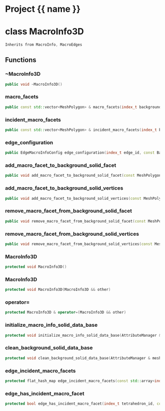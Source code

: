 <script setup>
import {useRoute} from 'vitepress'
const {path} = useRoute()
const tokens = path.split('/')
const words = tokens[2].split('-');
for (let i = 0; i < words.length; i++) {
    words[i] = words[i].charAt(0).toUpperCase() + words[i].slice(1);
    words[i] = words[i].replace('geode', 'Geode')
}
const name = words.join('-');
</script>
# Project {{ name }}

# class MacroInfo3D


```cpp
Inherits from MacroInfo, MacroEdges
```



## Functions

### ~MacroInfo3D

```cpp
public void ~MacroInfo3D()
```


### macro_facets

```cpp
public const std::vector<MeshPolygon> & macro_facets(index_t background_solid_facet)
```


### incident_macro_facets

```cpp
public const std::vector<MeshPolygon> & incident_macro_facets(index_t background_solid_vertex)
```


### edge_configuration

```cpp
public EdgeMacroInfoConfig edge_configuration(index_t edge_id, const BackgroundSolid & solid)
```


### add_macro_facet_to_background_solid_facet

```cpp
public void add_macro_facet_to_background_solid_facet(const MeshPolygon & macro_facet, index_t background_solid_facet_id, PassKey )
```


### add_macro_facet_to_background_solid_vertices

```cpp
public void add_macro_facet_to_background_solid_vertices(const MeshPolygon & macro_facet, Span background_solid_vertex_ids, PassKey )
```


### remove_macro_facet_from_background_solid_facet

```cpp
public void remove_macro_facet_from_background_solid_facet(const MeshPolygon & macro_facet, index_t background_solid_facet_id, PassKey )
```


### remove_macro_facet_from_background_solid_vertices

```cpp
public void remove_macro_facet_from_background_solid_vertices(const MeshPolygon & macro_facet, Span background_solid_vertex_ids, PassKey )
```


### MacroInfo3D

```cpp
protected void MacroInfo3D()
```


### MacroInfo3D

```cpp
protected void MacroInfo3D(MacroInfo3D && other)
```


### operator=

```cpp
protected MacroInfo3D & operator=(MacroInfo3D && other)
```


### initialize_macro_info_solid_data_base

```cpp
protected void initialize_macro_info_solid_data_base(AttributeManager & mesh_vertex_attribute_manager, AttributeManager & mesh_edge_attribute_manager, AttributeManager & mesh_facet_attribute_manager, AttributeManager & mesh_tetrahedron_attribute_manager)
```


### clean_background_solid_data_base

```cpp
protected void clean_background_solid_data_base(AttributeManager & mesh_vertex_attribute_manager, AttributeManager & mesh_edge_attribute_manager, AttributeManager & mesh_facet_attribute_manager, AttributeManager & mesh_tetrahedron_attribute_manager)
```


### edge_incident_macro_facets

```cpp
protected flat_hash_map edge_incident_macro_facets(const std::array<index_t, 2> & edge_vertices, const BackgroundSolid & background_solid)
```


### edge_has_incident_macro_facet

```cpp
protected bool edge_has_incident_macro_facet(index_t tetrahedron_id, const std::array<index_t, 2> & edge_vertices, const BackgroundSolid & background_solid)
```




